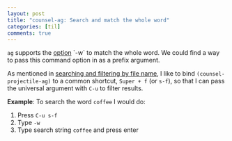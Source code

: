 ```yaml
---
layout: post
title: "counsel-ag: Search and match the whole word"
categories: [til]
comments: true
---
```


`ag` supports the [option](https://www.mankier.com/1/ag) \`-w\` to match the whole word. We could find a way to pass this command option in as a prefix argument.

As mentioned in [searching and filtering by file name](https://emacstil.com/til/2021/09/07/ag-search/), I like to bind `(counsel-projectile-ag)` to a common shortcut,  `Super + f` (or `s-f`), so that I can pass the universal argument with `C-u` to filter results.

**Example**: To search the word `coffee` I would do:

1.  Press `C-u s-f`
2.  Type `-w`
3.  Type search string `coffee` and press enter

